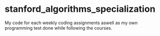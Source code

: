 # stanford_algorithms_specialization

My code for each weekly coding assignments aswell as my own programming test done while following the courses.
